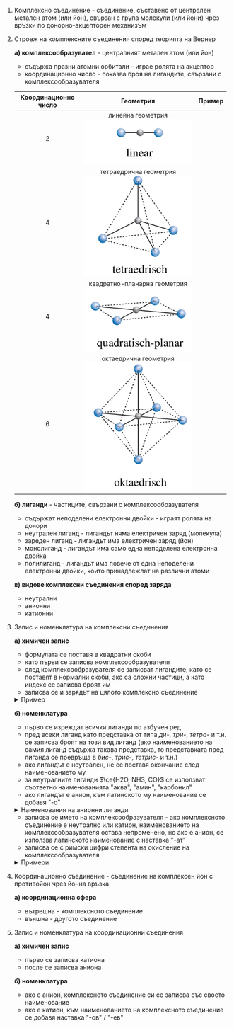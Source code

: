 1. Комплексно съединение - съединение, съставено от централен метален атом (или йон), свързан с група молекули (или йони) чрез връзки по донорно-акцепторен механизъм
2. Строеж на комплексните съединения според теорията на Вернер
	
	**а) комплексообразувател** - централният метален атом (или йон)
	- съдържа празни атомни орбитали - играе ролята на акцептор
	- координационно число - показва броя на лигандите, свързани с комплексообразувателя
	
	|Координационно число|Геометрия|Пример|
	|:--:|:--:|:--:|
	|2|линейна геометрия <br/> ![Линейна геометрия](Resources/Линейна%20геометрия.jpg)||
	|4|тетраедрична геометрия <br/> ![Тетраедрична геометрия](Resources/Тетраедрична%20геометрия.jpg)||
	|4|квадратно-планарна геометрия <br/> ![Квадратно-планарна геометрия](Resources/Квадратно-планарна%20геометрия.jpg)||
	|6|октаедрична геометрия <br/> ![Октаедрична геометрия](Resources/Октаедрична%20геометрия.jpg)||
	
	**б) лиганди** - частиците, свързани с комплексообразувателя
	- съдържат неподелени електронни двойки - играят ролята на донори
	- неутрален лиганд - лигандът няма електричен заряд (молекула)
	- зареден лиганд - лигандът има електричен заряд (йон)
	- монолиганд - лигандът има само една неподелена електронна двойка
	- полилиганд - лигандът има повече от една неподелени електронни двойки, които принадлежлат на различни атоми
	
	**в) видове комплексни съединения според заряда**
	- неутрални
	- анионни
	- катионни	

3. Запис и номенклатура на комплексни съединения
	
	**а) химичен запис**
	- формулата се поставя в квадратни скоби
	- като първи се записва комплексообразувателя
	- след комплексообразувателя се записват лигандите, като се поставят в нормални скоби, ако са сложни частици, а като индекс се записва броят им
	- записва се и зарядът на цялото комплексно съединение
	
	<details>
	<summary>Пример</summary>
	
	[Ni(HA2O)A6]A2+,[Pt(NHA3)ClA5]A−
	
	</details>
	
	**б) номенклатура**
	- първо се изреждат всички лиганди по азбучен ред
	- пред всеки лиганд като представка от типа *ди-*, *три-*, *тетра-* и т.н.  се записва броят на този вид лиганд (ако наименованието на самия лиганд съдържа такава представка, то представката пред лиганда се превръща в *бис-*, *трис-*, *тетрис-* и т.н.)
	- ако лигандът е неутрален, не се поставя окончание след наименованието му
	- за неутралните лиганди $\ce{H2O, NH3, CO}$ се използват съответно наименованията "аква", "амин", "карбонил"
	- ако лигандът е анион, към латинското му наименование се добавя "-о"
	
	<details>
	<summary>Наименования на анионни лиганди</summary>
	
	|Лиганд|Наименование|
	|:--:|:--:|
	|$\ce{F-}$|флуоридо-|
	|$\ce{Cl-}$|хлоридо-|
	|$\ce{OH-}$|хидроксидо-|
	|$\ce{CN-}$|цианидо-|
	|$\ce{N3-}$|азидо-|
	|$\ce{NH2-}$|имидо-|
	|$\ce{H-}$|хидридо-|
	|$\ce{O2-}$|оксидо-|
	|$\ce{O2^{2-}}$|пероксидо-|
	|$\ce{S^{2-}}$|сулфидо-|
	|$\ce{HS-}$|сулфанидо-|
	|$\ce{NO2-}$|нитрито-|
	|$\ce{NO3-}$|нитрато-|
	|$\ce{SO4^{2-}}$|сулфато-|
	
	</details>
	
	- записва се името на комплексообразувателя - ако комплексното съединение е неутрално или катион, наименованието на комплексообразувателя остава непроменено, но ако е анион, се използва латинското наименование с наставка "-ат"
	- записва се с римски цифри степента на окисление на комплексообразувателя 
	
	<details>
	<summary>Примери</summary>
	
	$$\underset{\text{тетракарбонил никел (0)}}{\ce{[Ni(CO)4]}}$$
	$$\underset{\text{диаминдифлоридо платина (II)}}{\ce{[Pt(NH3)2F2]}}$$
	$$\underset{\text{тетрахлоридо платинат (II)}}{\ce{[PtCl4]^{2-}}}$$
	</details>

2. Координационно съединение - съединение на комплексен йон с противойон чрез йонна връзка
	
	**а) координационна сфера**
	- вътрешна - комплексното съединение
	- външна - другото съединение

3. Запис и номенклатура на координационни съединения
	
	**а) химичен запис**
	- първо се записва катиона
	- после се записва аниона
	
	**б) номенклатура**
	- ако е анион, комплексното съединение си се записва със своето наименование
	- ако е катион, към наименованието на комплексното съединение се добавя наставка "-ов" / "-ев"